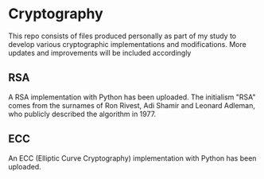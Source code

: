 # Cryptography
This repo consists of files produced personally as part of my study to develop various cryptographic implementations and modifications. More updates and improvements will be included accordingly

## RSA
A RSA implementation with Python has been uploaded. The initialism "RSA" comes from the surnames of Ron Rivest, Adi Shamir and Leonard Adleman, who publicly described the algorithm in 1977.

## ECC
An ECC (Elliptic Curve Cryptography) implementation with Python has been uploaded.
